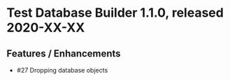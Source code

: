 # Test Database Builder 1.1.0, released 2020-XX-XX

## Features / Enhancements

* #27 Dropping database objects